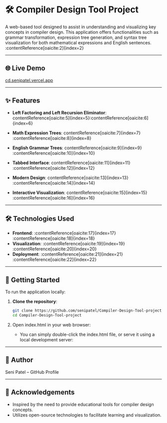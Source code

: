 # 🛠️ Compiler Design Tool Project

A web-based tool designed to assist in understanding and visualizing key concepts in compiler design. This application offers functionalities such as grammar transformation, expression tree generation, and syntax tree visualization for both mathematical expressions and English sentences.&#8203;:contentReference[oaicite:2]{index=2}

---

## 🌐 Live Demo

[cd.senipatel.vercel.app](https://cd.senipatel.vercel.app)

---

## ✨ Features

- **Left Factoring and Left Recursion Eliminator**: contentReference[oaicite:5]{index=5}&#8203;:contentReference[oaicite:6]{index=6}

- **Math Expression Trees**: contentReference[oaicite:7]{index=7}&#8203;:contentReference[oaicite:8]{index=8}

- **English Grammar Trees**: contentReference[oaicite:9]{index=9}&#8203;:contentReference[oaicite:10]{index=10}

- **Tabbed Interface**: contentReference[oaicite:11]{index=11}&#8203;:contentReference[oaicite:12]{index=12}

- **Modern Design**: contentReference[oaicite:13]{index=13}&#8203;:contentReference[oaicite:14]{index=14}

- **Interactive Visualization**: contentReference[oaicite:15]{index=15}&#8203;:contentReference[oaicite:16]{index=16}

---

## 🛠️ Technologies Used

- **Frontend**: :contentReference[oaicite:17]{index=17}&#8203;:contentReference[oaicite:18]{index=18}
- **Visualization**: :contentReference[oaicite:19]{index=19}&#8203;:contentReference[oaicite:20]{index=20}
- **Deployment**: :contentReference[oaicite:21]{index=21}&#8203;:contentReference[oaicite:22]{index=22}

---

## 🚀 Getting Started

To run the application locally:

1. **Clone the repository**:

   ```bash
   git clone https://github.com/senipatel/Compiler-Design-Tool-project.git
   cd Compiler-Design-Tool-project

2. Open index.html in your web browser:
   - You can simply double-click the index.html file, or serve it using a local development server:

---

## 👤 Author
Seni Patel – GitHub Profile

---

## 🙌 Acknowledgements
  - Inspired by the need to provide educational tools for compiler design concepts.​
  - Utilizes open-source technologies to facilitate learning and visualization.

